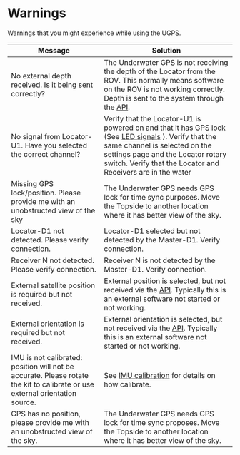# Warnings

Warnings that you might experience while using the UGPS.

| Message | Solution |
|---------|----------|
| No external depth received. Is it being sent correctly? | The Underwater GPS is not receiving the depth of the Locator from the ROV. This normally means software on the ROV is not working correctly. Depth is sent to the system through the [API](../integration/api.md). |
| No signal from Locator-U1. Have you selected the correct channel? | Verify that the Locator-U1 is powered on and that it has GPS lock (See [LED signals](../locators/locator-u1.md#led-signals) ). Verify that the same channel is selected on the settings page and the Locator rotary switch. Verify that the Locator and Receivers are in the water |
| Missing GPS lock/position. Please provide me with an unobstructed view of the sky | The Underwater GPS needs GPS lock for time sync purposes. Move the Topside to another location where it has better view of the sky. |
| Locator-D1 not detected. Please verify connection. | Locator-D1 selected but not detected by the Master-D1. Verify connection. |
| Receiver N not detected. Please verify connection. | Receiver N is not detected by the Master-D1. Verify connection. |
| External satellite position is required but not received. | External position is selected, but not received via the [API](http://demo.waterlinked.com/swagger/#/external/external#SetMaster). Typically this is an external software not started or not working. |
| External orientation is required but not received. | External orientation is selected, but not received via the [API](http://demo.waterlinked.com/swagger/#/external/external#SetMaster). Typically this is an external software not started or not working. |
| IMU is not calibrated: position will not be accurate. Please rotate the kit to calibrate or use external orientation source. | See [IMU calibration](../ugps-sysconfig.md#imu-calibration) for details on how calibrate. |
| GPS has no position, please provide me with an unobstructed view of the sky. | The Underwater GPS needs GPS lock for time sync proposes. Move the Topside to another location where it has better view of the sky. |
